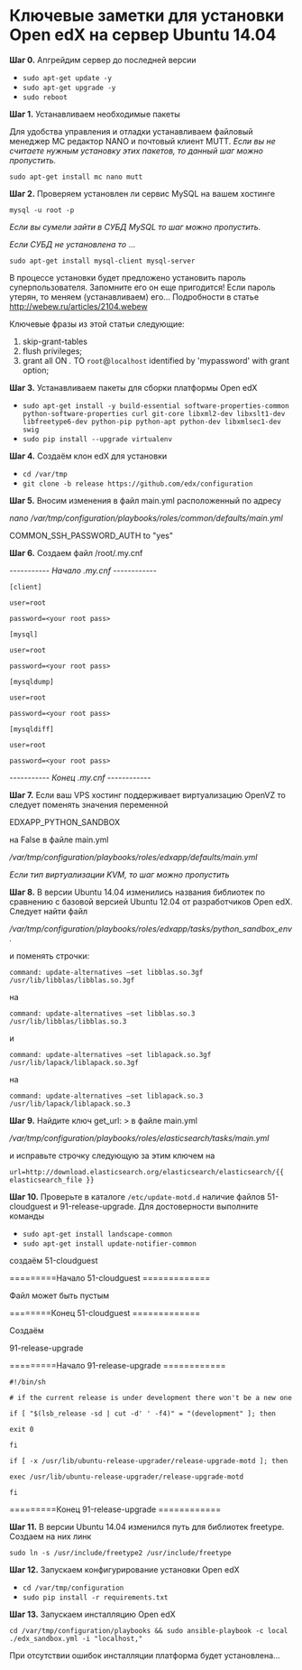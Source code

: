 # **Ключевые заметки для установки Open edX на сервер Ubuntu 14.04**

**Шаг 0.** Апгрейдим сервер до последней версии

* `sudo apt-get update -y`
* `sudo apt-get upgrade -y`
* `sudo reboot`

**Шаг 1.** Устанавливаем необходимые пакеты

Для удобства управления и отладки устанавливаем файловый менеджер MC редактор NANO и почтовый клиент MUTT.
_Если вы не считаете нужным установку этих пакетов, то данный шаг можно пропустить._

`sudo apt-get install mc nano mutt`

**Шаг 2.** Проверяем установлен ли сервис MySQL на вашем хостинге

`mysql -u root -p`

_Если вы сумели зайти в СУБД MySQL то шаг можно пропустить._

_Если СУБД не установлена то_ ...

`sudo apt-get install mysql-client mysql-server`

В процессе установки будет предложено установить пароль суперпользователя. Запомните его он еще пригодится!
Если пароль утерян, то меняем (устанавливаем) его...
Подробности в статье http://webew.ru/articles/2104.webew

Ключевые фразы из этой статьи следующие:

1. skip-grant-tables
2. flush privileges;
3. grant all ON *.* TO `root`@`localhost` identified by 'mypassword' with grant option;

**Шаг 3.** Устанавливаем пакеты для сборки платформы Open edX

* `sudo apt-get install -y build-essential software-properties-common python-software-properties curl git-core libxml2-dev libxslt1-dev libfreetype6-dev python-pip python-apt python-dev libxmlsec1-dev swig`
* `sudo pip install --upgrade virtualenv`

**Шаг 4.** Создаём клон edX для установки
* `cd /var/tmp`
* `git clone -b release https://github.com/edx/configuration`

**Шаг 5.** Вносим изменения в файл main.yml расположенный по адресу
 
_nano /var/tmp/configuration/playbooks/roles/common/defaults/main.yml_

COMMON_SSH_PASSWORD_AUTH to "yes"

**Шаг 6.** Создаем файл /root/.my.cnf

_----------- Начало .my.cnf ------------_

`[client]`

`user=root`

`password=<your root pass>`

`[mysql]`

`user=root`

`password=<your root pass>`

`[mysqldump]`

`user=root`

`password=<your root pass>`

`[mysqldiff]`

`user=root`

`password=<your root pass>`

_----------- Конец .my.cnf ------------_

**Шаг 7.** Если ваш VPS хостинг поддерживает виртуализацию OpenVZ то следует поменять значения переменной 

EDXAPP_PYTHON_SANDBOX 

на False в файле main.yml 

_/var/tmp/configuration/playbooks/roles/edxapp/defaults/main.yml_

_Если тип виртуализации KVM, то шаг можно пропустить_

**Шаг 8.** В версии Ubuntu 14.04 изменились названия библиотек по сравнению с базовой версией Ubuntu 12.04 от разработчиков Open edX. Следует найти файл 

_/var/tmp/configuration/playbooks/roles/edxapp/tasks/python_sandbox_env._

и поменять строчки:

``command: update-alternatives –set libblas.so.3gf /usr/lib/libblas/libblas.so.3gf``

на

`command: update-alternatives –set libblas.so.3 /usr/lib/libblas/libblas.so.3`

и 

`command: update-alternatives –set liblapack.so.3gf /usr/lib/lapack/liblapack.so.3gf`

на

`command: update-alternatives –set liblapack.so.3 /usr/lib/lapack/liblapack.so.3`

**Шаг 9.** Найдите ключ get_url: > в файле main.yml 

_/var/tmp/configuration/playbooks/roles/elasticsearch/tasks/main.yml_

и исправьте строчку следующую за этим ключем на 

`url=http://download.elasticsearch.org/elasticsearch/elasticsearch/{{ elasticsearch_file }}`

**Шаг 10.** Проверьте в каталоге `/etc/update-motd.d` наличие файлов 51-cloudguest и 91-release-upgrade. Для достоверности выполните команды

* `sudo apt-get install landscape-common`
* `sudo apt-get install update-notifier-common`

создаём 51-cloudguest

=========Начало 51-cloudguest =============

Файл может быть пустым

========Конец 51-cloudguest =============

Создаём

91-release-upgrade

=========Начало 91-release-upgrade ============

`#!/bin/sh`

`# if the current release is under development there won't be a new one`

`if [ "$(lsb_release -sd | cut -d' ' -f4)" = "(development" ]; then`

`exit 0`

`fi`

`if [ -x /usr/lib/ubuntu-release-upgrader/release-upgrade-motd ]; then`

`exec /usr/lib/ubuntu-release-upgrader/release-upgrade-motd`

`fi`

=========Конец 91-release-upgrade ============

**Шаг 11.** В версии Ubuntu 14.04 изменился путь для библиотек freetype. Создаем на них линк

`sudo ln -s /usr/include/freetype2 /usr/include/freetype`

**Шаг 12.** Запускаем конфигурирование установки Open edX

* `cd /var/tmp/configuration`
* `sudo pip install -r requirements.txt`

**Шаг 13.** Запускаем инсталляцию Open edX

`cd /var/tmp/configuration/playbooks && sudo ansible-playbook -c local ./edx_sandbox.yml -i "localhost,"`

При отсутствии ошибок инсталляции платформа будет установлена... 
